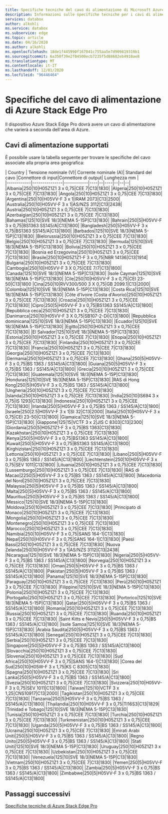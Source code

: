 ```yaml
---
title: Specifiche tecniche del cavo di alimentazione di Microsoft Azure Stack Edge Pro in base alla posizione | Microsoft Docs
description: Informazioni sulle specifiche tecniche per i cavi di alimentazione di Azure Stack Edge Pro.
services: databox
author: alkohli
ms.service: databox
ms.subservice: edge
ms.topic: article
ms.date: 04/16/2020
ms.author: alkohli
ms.openlocfilehash: 18de1f445990f167041c755aa5e7d909819319b1
ms.sourcegitcommit: 6a350f39e2f04500ecb7235f5d88682eb4910ae8
ms.translationtype: MT
ms.contentlocale: it-IT
ms.lasthandoff: 12/01/2020
ms.locfileid: "96446464"
---
```

# <a name="azure-stack-edge-pro-power-cord-specifications"></a>Specifiche del cavo di alimentazione di Azure Stack Edge Pro

Il dispositivo Azure Stack Edge Pro dovrà avere un cavo di alimentazione che varierà a seconda dell'area di Azure.

## <a name="supported-power-cords"></a>Cavi di alimentazione supportati

È possibile usare la tabella seguente per trovare le specifiche del cavo associate alla propria area geografica:

| Country    | Tensione nominale (V)| Corrente nominale (A)| Standard del cavo |Connettore di input|Connettore di output| Lunghezza mm |  
|------------|---------------|------------|----|--|----|--|--|--|
|Albania|250|10|H05Z1Z1 3 x 0,75|CEE 7|C13|1830|
|Algeria|250|10|H05Z1Z1 3 x 0,75|CEE 7|C13|1830|
|Angola|250|10|H05Z1Z1 3 x 0,75|CEE 7|C13|1830|
|Argentina|250|10|H05VV-F 3 x 1|IRAM 2073|C13|2500|
|Australia|250|10|H05VV-F 3 x 1|AS/NZS 3112|C13|2438|
|Austria|250|10|H05Z1Z1 3 x 0,75|CEE 7|C13|1830|
|Azerbaigian|250|10|H05Z1Z1 3 x 0,75|CEE 7|C13|1830|
|Bahamas|125|10|SVE 18/3|NEMA 5-15P|C13|1830|
|Bahrain|250|5|H05VV-F 3 x 0,75|BS1363  SS145/A|C13|1800|
|Bangladesh|250|5|H05VV-F 3 x 0,75|BS1363  SS145/A|C13|1800|
|Barbados|125|10|SVE 18/3|NEMA 5-15P|C13|1830|
|Bielorussia|250|10|H05Z1Z1 3 x 0,75|CEE 7|C13|1830|
|Belgio|250|10|H05Z1Z1 3 x 0,75|CEE 7|C13|1830|
|Bermuda|125|10|SVE 18/3|NEMA 5-15P|C13|1830|
|Bolivia|250|10|H05Z1Z1 3 x 0,75|CEE 7|C13|1830|
|Bosnia ed Erzegovina|250|10|H05Z1Z1 3 x 0,75|CEE 7|C13|1830|
|Brasile|250|10|H05Z1Z1-F 3 x 0,75|NBR 14136|C13|1914|
|Bulgaria|250|10|H05Z1Z1 3 x 0,75|CEE 7|C13|1830|
|Cambogia|250|10|H05VV-F 3 X 0,75|CEE 7/7|C13|1800|
|Canada|125|10|SVE 18/3|NEMA 5-15P|C13|1830|
|Isole Cayman|125|10|SVE 18/3|NEMA 5-15P|C13|1830|
|Cile|250|10|H05VV-F 3 x 0,75|CEI 23-50|C13|1800
|Cina|250|10|RVV300/500 3 X 0,75|GB 2099.1|C13|2000|
|Colombia|125|10|SVE 18/3|NEMA 5-15P|C13|1830|
|Costa Rica|125|10|SVE 18/3|NEMA 5-15P|C13|1830|
|Côte d'Ivoire (Costa d'Avorio)|250|10|H05Z1Z1 3 x 0,75|CEE 7|C13|1830|
|Croazia|250|10|H05Z1Z1 3 x 0,75|CEE 7|C13|1830|
|Cipro|250|5|H05VV-F 3 x 0,75|BS1363  SS145/A|C13|1800|
|Repubblica ceca|250|10|H05Z1Z1 3 x 0,75|CEE 7|C13|1830|
|Danimarca|250|10|H05VV-F 3 X 0,75|SB107-2-DI|C13|1800|
|Repubblica dominicana|125|10|SVE 18/3|NEMA 5-15P|C13|1830|
|Ecuador|125|10|SVE 18/3|NEMA 5-15P|C13|1830|
|Egitto|250|10|H05Z1Z1 3 x 0,75|CEE 7|C13|1830|
|El Salvador|125|10|SVE 18/3|NEMA 5-15P|C13|1830|
|Estonia|250|10|H05Z1Z1 3 x 0,75|CEE 7|C13|1830|
|Etiopia|250|10|H05Z1Z1 3 x 0,75|CEE 7|C13|1830|
|Finlandia|250|10|H05Z1Z1 3 x 0,75|CEE 7|C13|1830|
|Francia|250|10|H05Z1Z1 3 x 0,75|CEE 7|C13|1830|
|Georgia|250|10|H05Z1Z1 3 x 0,75|CEE 7|C13|1830|
|Germania|250|10|H05Z1Z1 3 x 0,75|CEE 7|C13|1830|
|Ghana|250|5|H05VV-F 3 x 0,75|BS 1363 / SS145/A|C13|1800|
|Guiana|250|5|H05VV-F 3 x 0,75|BS 1363 / SS145/A|C13|1800|
|Grecia|250|10|H05Z1Z1 3 x 0,75|CEE 7|C13|1830|
|Guatemala|125|10|SVE 18/3|NEMA 5-15P|C13|1830|
|Honduras|125|10|SVE 18/3|NEMA 5-15P|C13|1830|
|RAS di Hong Kong|250|5|H05VV-F 3 x 0,75|BS 1363 / SS145/A|C13|1800|
|Ungheria|250|10|H05Z1Z1 3 x 0,75|CEE 7|C13|1830|
|Islanda|250|10|H05Z1Z1 3 x 0,75|CEE 7|C13|1830|
|India|250|10|IS694 3 x 0,75|IS 1293|C13|1830|
|Indonesia|250|10|H05Z1Z1 3 x 0,75|CEE 7|C13|1830|
|Irlanda|250|5|H05VV-F 3 x 0,75|BS 1363 / SS145/A|C13|1800|
|Israele|250|2.5|H05VV-F 3 x 1|SI 32|C13|2000|
|Italia|250|10|H05VV-F 3 x 0,75|CEI 23-50|C13|1800|
|Giamaica|125|10|SVE 18/3|NEMA 5-15P|C13|1830|
|Giappone|125|15|VCTF 3 x 2|JIS C 8303|C13|2300|
|Giordania|250|5|H05Z1Z1-F 3 x 0,75|BS 1363|C13|1830|
|Kazakhstan|250|10|H05Z1Z1 3 x 0,75|CEE 7|C13|1830|
|Kenya|250|5|H05VV-F 3 x 0,75|BS1363  SS145/A|C13|1800|
|Kuwait|250|5|H05VV-F 3 x 0,75|BS1363  SS145/A|C13|1800|
|Kirghizistan|250|10|H05Z1Z1 3 x 0,75|CEE 7|C13|1830|
|Lettonia|250|10|H05Z1Z1 3 x 0,75|CEE 7|C13|1830|
|Libano|250|5|H05VV-F 3 x 0,75|BS 1363 / SS145/A|C13|1800|
|Liechtenstein|250|10|H05VV-F 3 x 0,75|SEV 1011|C13|1800|
|Lituania|250|10|H05Z1Z1 3 x 0,75|CEE 7|C13|1830|
|Lussemburgo|250|10|H05Z1Z1 3 x 0,75|CEE 7|C13|1830|
|RAS di Macao|2250|5|H05VV-F 3 x 0,75|BS 1363 / SS145/A|C13|1800|
|Macedonia del Nord|250|10|H05Z1Z1 3 x 0,75|CEE 7|C13|1830|
|Malaysia|250|5|H05VV-F 3 x 0,75|BS 1363 / SS145/A|C13|1800|
|Malta|250|5|H05VV-F 3 x 0,75|BS 1363 / SS145/A|C13|1800|
|Mauritius|250|5|H05VV-F 3 x 0,75|BS 1363 / SS145/A|C13|1800|
|Messico|125|10|SVE 18/3|NEMA 5-15P|C13|1830|
|Moldova|250|10|H05Z1Z1 3 x 0,75|CEE 7|C13|1830|
|Principato di Monaco|250|10|H05Z1Z1 3 x 0,75|CEE 7|C13|1830|
|Mongolia|250|10|H05Z1Z1 3 x 0,75|CEE 7|C13|1830|
|Montenegro|250|10|H05Z1Z1 3 x 0,75|CEE 7|C13|1830|
|Marocco|250|10|H05Z1Z1 3 x 0,75|CEE 7|C13|1830|
|Namibia|250|10|H05VV-F 3 x 0,75|SANS 164-1|C13|1830|
|Nepal|250|10|H05VV-F 3 x 0,75|SANS 164-1|C13|1830|
|Paesi Bassi|250|10|H05Z1Z1 3 x 0,75|CEE 7|C13|1830|
|Nuova Zelanda|250|10|H05VV-F 3 x 1|AS/NZS 3112|C13|2438|
|Nicaragua|125|10|SVE 18/3|NEMA 5-15P|C13|1830|
|Nigeria|250|5|H05VV-F 3 x 0,75|BS 1363 / SS145/A|C13|1800|
|Norvegia|250|10|H05Z1Z1 3 x 0,75|CEE 7|C13|1830|
|Oman|250|5|H05VV-F 3 x 0,75|BS 1363 / SS145/A|C13|1800|
|Pakistan|250|5|H05VV-F 3 x 0,75|BS 1363 / SS145/A|C13|1800|
|Panama|125|10|SVE 18/3|NEMA 5-15P|C13|1830|
|Paraguay|250|10|H05Z1Z1 3 x 0,75|CEE 7|C13|1830|
|Perù|250|10|H05Z1Z1 3 x 0,75|CEE 7|C13|1830|
|Filippine|125|10|SVE 18/3|NEMA 5-15P|C13|1830|
|Polonia|250|10|H05Z1Z1 3 x 0,75|CEE 7|C13|1830|
|Portogallo|250|10|H05Z1Z1 3 x 0,75|CEE 7|C13|1830|
|Portorico|125|10|SVE 18/3|NEMA 5-15P|C13|1830|
|Qatar|250|5|H05VV-F 3 x 0,75|BS 1363 / SS145/A|C13|1800|
|Romania|250|10|H05Z1Z1 3 x 0,75|CEE 7|C13|1830|
|Russia|250|10|H05Z1Z1 3 x 0,75|CEE 7|C13|1830|
|Ruanda|250|10|H05Z1Z1 3 x 0,75|CEE 7|C13|1830|
|Saint Kitts e Nevis|250|5|H05VV-F 3 x 0,75|BS 1363 / SS145/A|C13|1800|
|Isole Samoa|125|10|SVE 18/3|NEMA 5-15P|C13|1830|
|Arabia Saudita|250|5|H05VV-F 3 x 0,75|BS 1363 / SS145/A|C13|1800|
|Senegal|250|10|H05Z1Z1 3 x 0,75|CEE 7|C13|1830|
|Serbia|250|10|H05Z1Z1 3 x 0,75|CEE 7|C13|1830|
|Singapore|250|5|H05VV-F 3 x 0,75|BS 1363 / SS145/A|C13|1800|
|Slovacchia|250|10|H05Z1Z1 3 x 0,75|CEE 7|C13|1830|
|Slovenia|250|10|H05Z1Z1 3 x 0,75|CEE 7|C13|1830|
|Sud Africa|250|10|H05VV-F 3 x 0,75|SANS 164-1|C13|1830|
|Corea del Sud|250|10|H05W-F 3 x 1,75|KS C 8305|C13|1830|
|Spagna|250|10|H05Z1Z1 3 x 0,75|CEE 7|C13|1830|
|Sri Lanka|250|5|H05VV-F 3 x 0,75|BS 1363 / SS145/A|C13|1800|
|Svezia|250|10|H05Z1Z1 3 x 0,75|CEE 7|C13|1830|
|Svizzera|250|10|H05VV-F 3 x 0,75|SEV 1011|C13|1800|
|Taiwan|125|10|VCTF 3 x 1,25|CNS10917|C13|2000|
|Tagikistan|250|10|H05Z1Z1 3 x 0,75|CEE 7|C13|1830|
|Tanzania|250|5|H05VV-F 3 x 0,75|BS 1363 / SS145/A|C13|1800|
|Thailandia|250|10|H05VV-F 3 x 0,75|TI16S3|C13|1829|
|Trinidad e Tobago|125|10|SVE 18/3|NEMA 5-15P|C13|1830|
|Tunisia|250|10|H05Z1Z1 3 x 0,75|CEE 7|C13|1830|
|Turchia|250|10|H05Z1Z1 3 x 0,75|CEE 7|C13|1830|
|Turkmenistan|250|10|H05Z1Z1 3 x 0,75|CEE 7|C13|1830|
|Uganda|250|5|H05VV-F 3 x 0,75|BS 1363 / SS145/A|C13|1800|
|Ucraina|250|10|H05Z1Z1 3 x 0,75|CEE 7|C13|1830|
|Emirati Arabi Uniti|250|5|H05VV-F 3 x 0,75|BS 1363 / SS145/A|C13|1800|
|Regno Unito|250|5|H05VV-F 3 x 0,75|BS 1363 / SS145/A|C13|1800|
|Stati Uniti|125|10|SVE 18/3|NEMA 5-15P|C13|1830|
|Uruguay|250|10|H05Z1Z1 3 x 0,75|CEE 7|C13|1830|
|Uzbekistan|250|10|H05Z1Z1 3 x 0,75|CEE 7|C13|1830|
|Venezuela|125|10|SVE 18/3|NEMA 5-15P|C13|1830|
|Vietnam|250|10|H05Z1Z1 3 x 0,75|CEE 7|C13|1830|
|Yemen|250|5|H05VV-F 3 x 0,75|BS 1363 / SS145/A|C13|1800|
|Zambia|250|5|H05VV-F 3 x 0,75|BS 1363 / SS145/A|C13|1800|
|Zimbabwe|250|5|H05VV-F 3 x 0,75|BS 1363 / SS145/A|C13|1800|

## <a name="next-steps"></a>Passaggi successivi

[Specifiche tecniche di Azure Stack Edge Pro](./azure-stack-edge-technical-specifications-compliance.md)